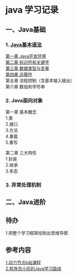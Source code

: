 # java 学习记录




## 一、Java基础

### 1. [Java基本语法](DongLiJieDian)

  [第一章 Java开发环境](DongLiJieDian/chapter01-Java开发环境.md)  
  [第二章 标识符和关键字](DongLiJieDian/chapter02-标识符和关键字.md)  
  [第三章 数据类型与变量](DongLiJieDian/chapter03-数据类型与变量.md)  
  [第四章 运算符](DongLiJieDian/chapter04-运算符.md)  
  第五章 流程控制（含基本输入输出）  
  第六章 数组和字符串  
  
### 2. Java面向对象

  第一章 基本概念  
    1.类  
    2.接口  
    3.方法  
    4.重载  
    5.重写  
    
  第二章 三大特性  
    1.封装  
    2.继承  
    3.多态  


### 3. 异常处理机制




## 二、Java进阶


## 待办
  1.把整个学习框架绘制出思维导图


## 参考内容
[1.动力节点b站课程](https://www.bilibili.com/video/BV1Rx411876f?from=search&seid=15187065879977678871&spm_id_from=333.337.0.0)  
[2.程序员小灰的Java学习路线](https://www.processon.com/view/link/61e780630e3e7406d94883c9#map)

